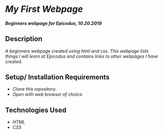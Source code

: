 # _My First Webpage_

#### _Beginners webpage for Epicodus, 10.20.2019_

## Description

_A beginners webpage created using html and css. This webpage lists things I will learn at Epicodus and contains links to other webpages I have created._

## Setup/ Installation Requirements

* _Clone this repository._
* _Open with web browser of choice._

## Technologies Used

* _HTML_
* _CSS_
